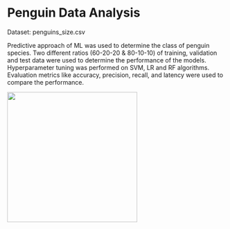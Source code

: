 # Penguin Data Analysis

Dataset: penguins_size.csv 

Predictive approach of ML was used to determine the class of penguin species. Two different ratios (60-20-20 & 80-10-10) of training, validation and test data were used to determine the performance of the models. Hyperparameter tuning was performed on SVM, LR and RF algorithms. Evaluation metrics like accuracy, precision, recall, and latency were used to compare the performance.

<img src= "https://github.com/roshiyer/penguin-analysis/assets/77871060/1b97b433-6556-4fdc-8d1e-14c8440cebeb" width="300" height="300">
